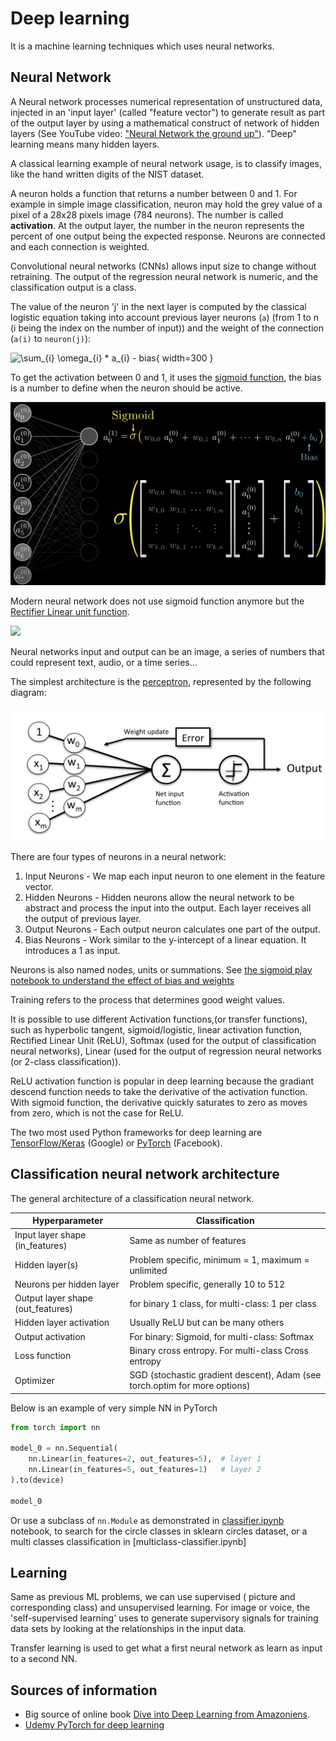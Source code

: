 # Deep learning 

It is a machine learning techniques which uses neural networks. 

## Neural Network

A Neural network processes numerical representation of unstructured data, injected in an 'input layer' (called "feature vector") to generate result as part of the output layer by using a mathematical construct of network of hidden layers (See YouTube video: ["Neural Network the ground up"](https://www.youtube.com/watch?v=aircAruvnKk)). "Deep" learning means many hidden layers.

A classical learning example of neural network usage, is to classify images, like the hand written digits of the NIST dataset.

A neuron holds a function that returns a number between 0 and 1. For example in simple image classification, neuron may hold the grey value of a pixel of a 28x28 pixels image (784 neurons). The number is called **activation**. At the output layer, the number in the neuron represents the percent of one output being the expected response. Neurons are connected and each connection is weighted.

Convolutional neural networks (CNNs) allows input size to change without retraining. The output of the regression neural network is numeric, and the classification output is a class.

The value of the neuron 'j' in the next layer is computed by the classical logistic equation taking into account previous layer neurons (`a`) (from 1 to n (i being the index on the number of input)) and the weight of the connection (`a(i)` to `neuron(j)`):

![](https://latex.codecogs.com/svg.latex?neuron(j)=\sigma (\sum_{i} \omega_{i} * a_{i} - bias)){ width=300 }

To get the activation between 0 and 1, it uses the [sigmoid function](../concepts/maths.md#sigmoid-function), the bias is a number to define when the neuron should be active.

![](./images/basic-math-neuron-net.png)

Modern neural network does not use sigmoid function anymore but the [Rectifier Linear unit function](https://en.wikipedia.org/wiki/Rectifier_(neural_networks)).

![](https://latex.codecogs.com/svg.image?ReLu(a)=max(0,a))

Neural networks input and output can be an image, a series of numbers that could represent text, audio, or a time series...

The simplest architecture is the [perceptron](./classifier/#perceptron), represented by the following diagram:

![](./images/perceptron.png)

There are four types of neurons in a neural network:

1. Input Neurons - We map each input neuron to one element in the feature vector.
1. Hidden Neurons - Hidden neurons allow the neural network to be abstract and process the input into the output. Each layer receives all the output of previous layer.
1. Output Neurons - Each output neuron calculates one part of the output.
1. Bias Neurons - Work similar to the y-intercept of a linear equation. It introduces a 1 as input.

Neurons is also named nodes, units or summations. See [the sigmoid play notebook to understand the effect of bias and weights](https://github.com/jbcodeforce/ML-studies/tree/master/deep-neural-net/sigmoid-play.ipynb) 

Training refers to the process that determines good weight values.

It is possible to use different Activation functions,(or transfer functions), such as hyperbolic tangent, sigmoid/logistic, linear activation function, Rectified Linear Unit (ReLU), Softmax (used for the output of classification neural networks), Linear (used for the output of regression neural networks (or 2-class classification)).

ReLU activation function is popular in deep learning because the gradiant descend function needs to take the derivative of the activation function. With sigmoid function, the derivative quickly saturates to zero as 
 moves from zero, which is not the case for ReLU.

The two most used Python frameworks for deep learning are [TensorFlow/Keras](https://www.tensorflow.org/) (Google) or [PyTorch](../coding/pytorch.md) (Facebook).

## Classification neural network architecture

The general architecture of a classification neural network.

| Hyperparameter | Classification | 
| --- | --- | 
| Input layer shape (in_features) |	Same as number of features |
| Hidden layer(s) | Problem specific, minimum = 1, maximum = unlimited |
| Neurons per hidden layer| Problem specific, generally 10 to 512 |
| Output layer shape (out_features)| for binary 1 class, for multi-class: 1 per class |
| Hidden layer activation |	Usually ReLU but can be many others |
| Output activation | For binary: Sigmoid, for multi-class:	Softmax |
| Loss function	| Binary cross entropy.  For multi-class Cross entropy |
| Optimizer | SGD (stochastic gradient descent), Adam (see torch.optim for more options) |

Below is an example of very simple NN in PyTorch

```python
from torch import nn

model_0 = nn.Sequential(
    nn.Linear(in_features=2, out_features=5),  # layer 1
    nn.Linear(in_features=5, out_features=1)   # layer 2
).to(device)

model_0
```

Or use a subclass of `nn.Module` as demonstrated in [classifier.ipynb](https://github.com/jbcodeforce/ML-studies/tree/master/pytorch/classifier.ipynb) notebook, to search for the circle classes in sklearn circles dataset, or a multi classes classification in [multiclass-classifier.ipynb]

## Learning

Same as previous ML problems, we can use supervised ( picture and corresponding class) and unsupervised learning. For image or voice, the 'self-supervised learning' uses to generate supervisory signals for training data sets by looking at the relationships in the input data.

Transfer learning is used to get what a first neural network as learn as input to a second NN. 

## Sources of information

* Big source of online book [Dive into Deep Learning from Amazoniens](https://d2l.ai).
* [Udemy PyTorch for deep learning](https://www.learnpytorch.io/)
